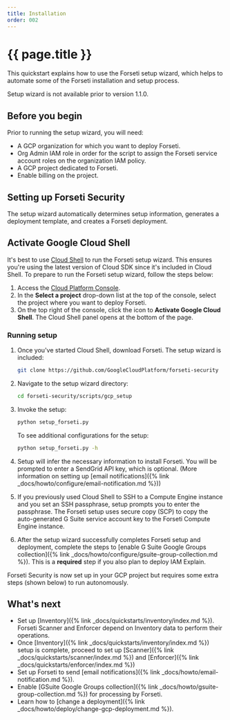 ```yaml
---
title: Installation
order: 002
---
```

# {{ page.title }}

This quickstart explains how to use the Forseti setup wizard, which helps to 
automate some of the Forseti installation and setup process.

Setup wizard is not available prior to version 1.1.0.

## Before you begin

Prior to running the setup wizard, you will need:

  - A GCP organization for which you want to deploy Forseti.
  - Org Admin IAM role in order for the script to assign the Forseti 
  service account roles on the organization IAM policy.
  - A GCP project dedicated to Forseti.
  - Enable billing on the project.


## Setting up Forseti Security

The setup wizard automatically determines setup information, generates a 
deployment template, and creates a Forseti deployment.

## Activate Google Cloud Shell

It's best to use [Cloud Shell](https://cloud.google.com/shell/docs/quickstart) to run the Forseti setup wizard. This ensures you're using the latest version of Cloud SDK since it's included in Cloud Shell. To prepare to run the Forseti setup wizard, follow the steps below:

  1. Access the [Cloud Platform Console](https://console.cloud.google.com/).
  1. In the **Select a project** drop-down list at the top of the console, select the project where you want to deploy Forseti.
  1. On the top right of the console, click the icon to **Activate Google Cloud Shell**. The Cloud Shell panel opens at the bottom of the page.

### Running setup
  
  1. Once you've started Cloud Shell, download Forseti. The setup wizard is included:
  
      ```bash
      git clone https://github.com/GoogleCloudPlatform/forseti-security
      ```

  1. Navigate to the setup wizard directory:
  
      ```bash
      cd forseti-security/scripts/gcp_setup
      ```

  1. Invoke the setup:
     
      ```bash
      python setup_forseti.py
      ```
      
      To see additional configurations for the setup:

      ```bash
      python setup_forseti.py -h
      ```

  1. Setup will infer the necessary information to install Forseti. You will be 
     prompted to enter a SendGrid API key, which is optional. (More information 
     on setting up  [email notifications]({% link _docs/howto/configure/email-notification.md %}))
     
  1. If you previously used Cloud Shell to SSH to a Compute Engine instance and 
     you set an SSH passphrase, setup prompts you to enter the passphrase. 
     The Forseti setup uses secure copy (SCP) to copy the auto-generated G Suite 
     service account key to the Forseti Compute Engine instance.

  1. After the setup wizard successfully completes Forseti setup and deployment, 
     complete the steps to [enable G Suite Google Groups collection]({% link _docs/howto/configure/gsuite-group-collection.md %}). This is a **required** step if you also plan to deploy IAM Explain.

Forseti Security is now set up in your GCP project but requires some extra steps (shown below) to run autonomously.

## What's next

  - Set up [Inventory]({% link _docs/quickstarts/inventory/index.md %}). Forseti
    Scanner and Enforcer depend on Inventory data to perform their operations.
  - Once [Inventory]({% link _docs/quickstarts/inventory/index.md %}) setup is complete, proceed to set up [Scanner]({% link _docs/quickstarts/scanner/index.md %}) and [Enforcer]({% link _docs/quickstarts/enforcer/index.md %})
  - Set up Forseti to send [email notifications]({% link _docs/howto/email-notification.md %}).
  - Enable [GSuite Google Groups collection]({% link _docs/howto/gsuite-group-collection.md %})
  for processing by Forseti.
  - Learn how to [change a deployment]({% link _docs/howto/deploy/change-gcp-deployment.md %}).
